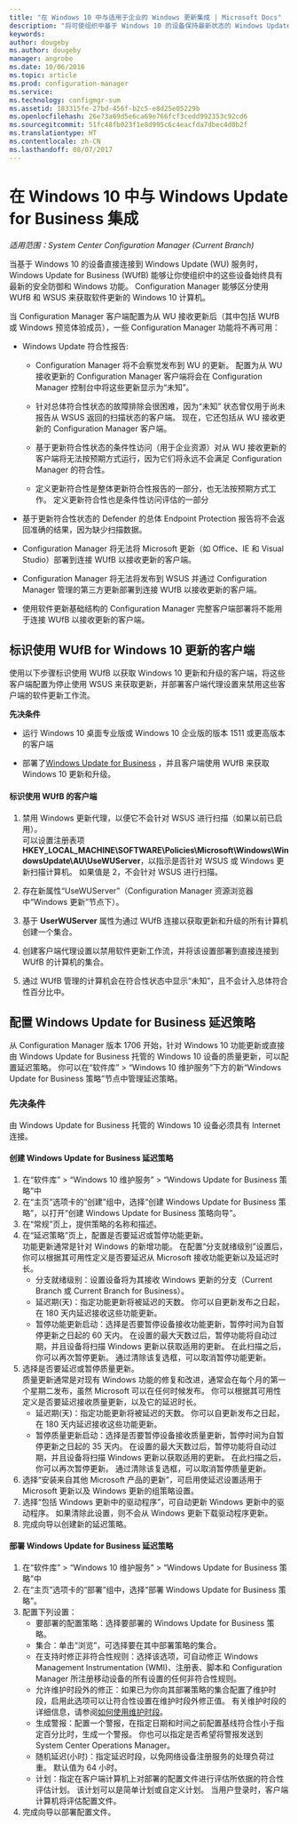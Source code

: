 ```yaml
---
title: "在 Windows 10 中与适用于企业的 Windows 更新集成 | Microsoft Docs"
description: "将可使组织中基于 Windows 10 的设备保持最新状态的 Windows Update for Business 用于连接到 Windows 更新服务的设备。"
keywords: 
author: dougeby
ms.author: dougeby
manager: angrobe
ms.date: 10/06/2016
ms.topic: article
ms.prod: configuration-manager
ms.service: 
ms.technology: configmgr-sum
ms.assetid: 183315fe-27bd-456f-b2c5-e8d25e05229b
ms.openlocfilehash: 26e73a69d5e6ca69e766fcf3cedd992353c92cd6
ms.sourcegitcommit: 51fc48fb023f1e8d995c6c4eacfda7dbec4d0b2f
ms.translationtype: HT
ms.contentlocale: zh-CN
ms.lasthandoff: 08/07/2017
---
```

# <a name="integration-with-windows-update-for-business-in-windows-10"></a>在 Windows 10 中与 Windows Update for Business 集成

*适用范围：System Center Configuration Manager (Current Branch)*

当基于 Windows 10 的设备直接连接到 Windows Update (WU) 服务时，Windows Update for Business (WUfB) 能够让你使组织中的这些设备始终具有最新的安全防御和 Windows 功能。 Configuration Manager 能够区分使用 WUfB 和 WSUS 来获取软件更新的 Windows 10 计算机。  

 当 Configuration Manager 客户端配置为从 WU 接收更新后（其中包括 WUfB 或 Windows 预览体验成员），一些 Configuration Manager 功能将不再可用：  

-   Windows Update 符合性报告:  

    -   Configuration Manager 将不会察觉发布到 WU 的更新。 配置为从 WU 接收更新的 Configuration Manager 客户端将会在 Configuration Manager 控制台中将这些更新显示为“未知”。  

    -   针对总体符合性状态的故障排除会很困难，因为“未知”  状态曾仅用于尚未报告从 WSUS 返回的扫描状态的客户端。  现在，它还包括从 WU 接收更新的 Configuration Manager 客户端。  

    -   基于更新符合性状态的条件性访问（用于企业资源）对从 WU 接收更新的客户端将无法按预期方式运行，因为它们将永远不会满足 Configuration Manager 的符合性。  

    -   定义更新符合性是整体更新符合性报告的一部分，也无法按预期方式工作。  定义更新符合性也是条件性访问评估的一部分  

-   基于更新符合性状态的 Defender 的总体 Endpoint Protection 报告将不会返回准确的结果，因为缺少扫描数据。  

-   Configuration Manager 将无法将 Microsoft 更新（如 Office、IE 和 Visual Studio）部署到连接 WUfB 以接收更新的客户端。  

-   Configuration Manager 将无法将发布到 WSUS 并通过 Configuration Manager 管理的第三方更新部署到连接 WUfB 以接收更新的客户端。  

-   使用软件更新基础结构的 Configuration Manager 完整客户端部署将不能用于连接 WUfB 以接收更新的客户端。  

## <a name="identify-clients-that-use-wufb-for-windows-10-updates"></a>标识使用 WUfB for Windows 10 更新的客户端  
 使用以下步骤标识使用 WUfB 以获取 Windows 10 更新和升级的客户端，将这些客户端配置为停止使用 WSUS 来获取更新，并部署客户端代理设置来禁用这些客户端的软件更新工作流。  

 **先决条件**  

-   运行 Windows 10 桌面专业版或 Windows 10 企业版的版本 1511 或更高版本的客户端  

-   部署了[Windows Update for Business](https://technet.microsoft.com/library/mt622730\(v=vs.85\).aspx) ，并且客户端使用 WUfB 来获取 Windows 10 更新和升级。  

#### <a name="to-identify-clients-that-use-wufb"></a>标识使用 WUfB 的客户端  

1.  禁用 Windows 更新代理，以便它不会针对 WSUS 进行扫描（如果以前已启用）。   
    可以设置注册表项 **HKEY_LOCAL_MACHINE\SOFTWARE\Policies\Microsoft\Windows\WindowsUpdate\AU\UseWUServer**，以指示是否针对 WSUS 或 Windows 更新扫描计算机。  如果值是 2，不会针对 WSUS 进行扫描。  

2.  存在新属性“UseWUServer”（Configuration Manager 资源浏览器中“Windows 更新”节点下）。  

3.  基于 **UserWUServer** 属性为通过 WUfB 连接以获取更新和升级的所有计算机创建一个集合。  

4.  创建客户端代理设置以禁用软件更新工作流，并将该设置部署到直接连接到 WUfB 的计算机的集合。  

5.  通过 WUfB 管理的计算机会在符合性状态中显示“未知”，且不会计入总体符合性百分比中。  

## <a name="configure-windows-update-for-business-deferral-policies"></a>配置 Windows Update for Business 延迟策略
<!-- 1290890 -->
从 Configuration Manager 版本 1706 开始，针对 Windows 10 功能更新或直接由 Windows Update for Business 托管的 Windows 10 设备的质量更新，可以配置延迟策略。 你可以在“软件库” > “Windows 10 维护服务”下方的新“Windows Update for Business 策略”节点中管理延迟策略。

### <a name="prerequisites"></a>先决条件
由 Windows Update for Business 托管的 Windows 10 设备必须具有 Internet 连接。

#### <a name="to-create-a-windows-update-for-business-deferral-policy"></a>创建 Windows Update for Business 延迟策略
1. 在“软件库” > “Windows 10 维护服务” > “Windows Update for Business 策略”中
2. 在“主页”选项卡的“创建”组中，选择“创建 Windows Update for Business 策略”，以打开“创建 Windows Update for Business 策略向导”。
3. 在“常规”页上，提供策略的名称和描述。
4. 在“延迟策略”页上，配置是否要延迟或暂停功能更新。    
    功能更新通常是针对 Windows 的新增功能。 在配置“分支就绪级别”设置后，你可以根据其可用性定义是否要延迟从 Microsoft 接收功能更新以及延迟时长。
    - 分支就绪级别：设置设备将为其接收 Windows 更新的分支（Current Branch 或 Current Branch for Business）。
    - 延迟期(天)：指定功能更新将被延迟的天数。 你可以自更新发布之日起，在 180 天内延迟接收这些功能更新。
    - 暂停功能更新启动：选择是否要暂停设备接收功能更新，暂停时间为自暂停更新之日起的 60 天内。 在设置的最大天数过后，暂停功能将自动过期，并且设备将扫描 Windows 更新以获取适用的更新。 在此扫描之后，你可以再次暂停更新。 通过清除该复选框，可以取消暂停功能更新。   
5. 选择是否要延迟或暂停质量更新。     
    质量更新通常是对现有 Windows 功能的修复和改进，通常会在每个月的第一个星期二发布，虽然 Microsoft 可以在任何时候发布。 你可以根据其可用性定义是否要延迟接收质量更新，以及它的延迟时长。
    - 延迟期(天)：指定功能更新将被延迟的天数。 你可以自更新发布之日起，在 180 天内延迟接收这些功能更新。
    - 暂停质量更新启动：选择是否要暂停设备接收质量更新，暂停时间为自暂停更新之日起的 35 天内。 在设置的最大天数过后，暂停功能将自动过期，并且设备将扫描 Windows 更新以获取适用的更新。 在此扫描之后，你可以再次暂停更新。 通过清除该复选框，可以取消暂停质量更新。
6. 选择“安装来自其他 Microsoft 产品的更新”，可启用使延迟设置适用于 Microsoft 更新以及 Windows 更新的组策略设置。
7. 选择“包括 Windows 更新中的驱动程序”，可自动更新 Windows 更新中的驱动程序。 如果清除此设置，则不会从 Windows 更新下载驱动程序更新。
8. 完成向导以创建新的延迟策略。

#### <a name="to-deploy-a-windows-update-for-business-deferral-policy"></a>部署 Windows Update for Business 延迟策略
1. 在“软件库” > “Windows 10 维护服务” > “Windows Update for Business 策略”中
2. 在“主页”选项卡的“部署”组中，选择“部署 Windows Update for Business 策略”。
3. 配置下列设置：
    - 要部署的配置策略：选择要部署的 Windows Update for Business 策略。
    - 集合：单击“浏览”，可选择要在其中部署策略的集合。
    - 在支持时修正非符合性规则：选择该选项，可自动修正 Windows Management Instrumentation (WMI)、注册表、脚本和 Configuration Manager 所注册移动设备的所有设置的任何非符合性规则。
    - 允许维护时段外的修正：如果已为你向其部署策略的集合配置了维护时段，启用此选项可以让符合性设置在维护时段外修正值。 有关维护时段的详细信息，请参阅[如何使用维护时段](/sccm/core/clients/manage/collections/use-maintenance-windows)。
    - 生成警报：配置一个警报，在指定日期和时间之前配置基线符合性小于指定百分比时，生成一个警报。 你也可以指定是否希望将警报发送到 System Center Operations Manager。
    - 随机延迟(小时)：指定延迟时段，以免网络设备注册服务的处理负荷过重。 默认值为 64 小时。
    - 计划：指定在客户端计算机上对部署的配置文件进行评估所依据的符合性评估计划。 该计划可以是简单计划或自定义计划。 当用户登录时，客户端计算机将评估配置文件。
4.  完成向导以部署配置文件。
